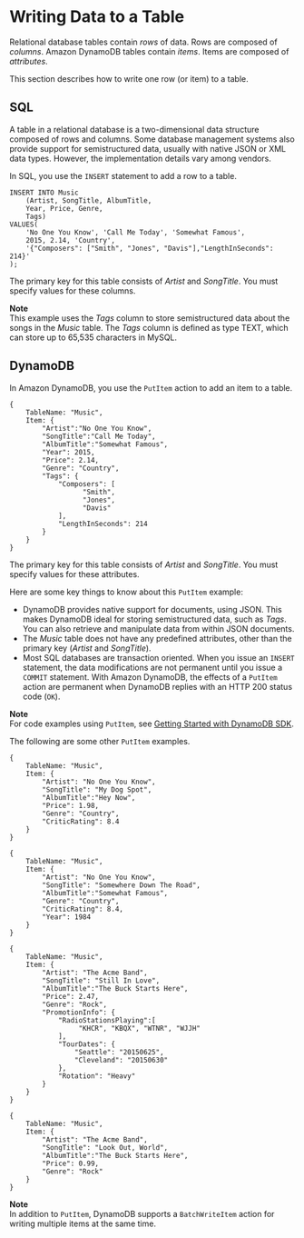 # Writing Data to a Table<a name="SQLtoNoSQL.WriteData"></a>

Relational database tables contain *rows* of data\. Rows are composed of *columns*\. Amazon DynamoDB tables contain *items*\. Items are composed of *attributes*\.

This section describes how to write one row \(or item\) to a table\.

## SQL<a name="SQLtoNoSQL.WriteData.SQL"></a>

A table in a relational database is a two\-dimensional data structure composed of rows and columns\. Some database management systems also provide support for semistructured data, usually with native JSON or XML data types\. However, the implementation details vary among vendors\.

In SQL, you use the `INSERT` statement to add a row to a table\.

```
INSERT INTO Music 
    (Artist, SongTitle, AlbumTitle, 
    Year, Price, Genre, 
    Tags)
VALUES(
    'No One You Know', 'Call Me Today', 'Somewhat Famous',
    2015, 2.14, 'Country',
    '{"Composers": ["Smith", "Jones", "Davis"],"LengthInSeconds": 214}'
);
```

The primary key for this table consists of *Artist* and *SongTitle*\. You must specify values for these columns\.

**Note**  
This example uses the *Tags* column to store semistructured data about the songs in the *Music* table\. The *Tags* column is defined as type TEXT, which can store up to 65,535 characters in MySQL\. 

## DynamoDB<a name="SQLtoNoSQL.WriteData.DynamoDB"></a>

In Amazon DynamoDB, you use the `PutItem` action to add an item to a table\.

```
{
    TableName: "Music",
    Item: {
        "Artist":"No One You Know",
        "SongTitle":"Call Me Today",
        "AlbumTitle":"Somewhat Famous",
        "Year": 2015,
        "Price": 2.14,
        "Genre": "Country",
        "Tags": {
            "Composers": [
                  "Smith",
                  "Jones",
                  "Davis"
            ],
            "LengthInSeconds": 214
        }
    }
}
```

The primary key for this table consists of *Artist* and *SongTitle*\. You must specify values for these attributes\.

Here are some key things to know about this `PutItem` example:
+ DynamoDB provides native support for documents, using JSON\. This makes DynamoDB ideal for storing semistructured data, such as *Tags*\. You can also retrieve and manipulate data from within JSON documents\.
+ The *Music* table does not have any predefined attributes, other than the primary key \(*Artist* and *SongTitle*\)\.
+ Most SQL databases are transaction oriented\. When you issue an `INSERT` statement, the data modifications are not permanent until you issue a `COMMIT` statement\. With Amazon DynamoDB, the effects of a `PutItem` action are permanent when DynamoDB replies with an HTTP 200 status code \(`OK`\)\.

**Note**  
For code examples using `PutItem`, see [Getting Started with DynamoDB SDK](GettingStarted.md)\.

The following are some other `PutItem` examples\.

```
{
    TableName: "Music",
    Item: {
        "Artist": "No One You Know",
        "SongTitle": "My Dog Spot",
        "AlbumTitle":"Hey Now",
        "Price": 1.98,
        "Genre": "Country",
        "CriticRating": 8.4
    }
}
```

```
{
    TableName: "Music",
    Item: {
        "Artist": "No One You Know",
        "SongTitle": "Somewhere Down The Road",
        "AlbumTitle":"Somewhat Famous",
        "Genre": "Country",
        "CriticRating": 8.4,
        "Year": 1984
    }
}
```

```
{
    TableName: "Music",
    Item: {
        "Artist": "The Acme Band",
        "SongTitle": "Still In Love",
        "AlbumTitle":"The Buck Starts Here",
        "Price": 2.47,
        "Genre": "Rock",
        "PromotionInfo": {
            "RadioStationsPlaying":[
                 "KHCR", "KBQX", "WTNR", "WJJH"
            ],
            "TourDates": {
                "Seattle": "20150625",
                "Cleveland": "20150630"
            },
            "Rotation": "Heavy"
        }
    }
}
```

```
{
    TableName: "Music",
    Item: {
        "Artist": "The Acme Band",
        "SongTitle": "Look Out, World",
        "AlbumTitle":"The Buck Starts Here",
        "Price": 0.99,
        "Genre": "Rock"
    }
}
```

**Note**  
In addition to `PutItem`, DynamoDB supports a `BatchWriteItem` action for writing multiple items at the same time\.